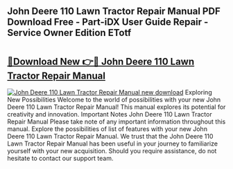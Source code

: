 ## John Deere 110 Lawn Tractor Repair Manual PDF Download Free - Part-iDX User Guide Repair - Service Owner Edition ETotf

# <h2><a href="http://bc89451.oget.top/?id=John+Deere+110+Lawn+Tractor+Repair+Manual">🔗Download New 👉🔴 John Deere 110 Lawn Tractor Repair Manual</a></h2>

[![John Deere 110 Lawn Tractor Repair Manual new download](https://i.imgur.com/5g1atiW.png)](http://bc89451.oget.top/?id=John+Deere+110+Lawn+Tractor+Repair+Manual)
Exploring New Possibilities Welcome to the world of possibilities with your new John Deere 110 Lawn Tractor Repair Manual! This manual explores its potential for creativity and innovation. Important Notes John Deere 110 Lawn Tractor Repair Manual Please take note of any important information throughout this manual. Explore the possibilities of list of features with your new John Deere 110 Lawn Tractor Repair Manual. We trust that the John Deere 110 Lawn Tractor Repair Manual has been useful in your journey to familiarize yourself with your new acquisition. Should you require assistance, do not hesitate to contact our support team.
